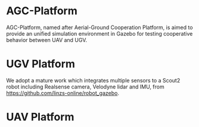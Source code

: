 # AGC-Platform
AGC-Platform, named after Aerial-Ground Cooperation Platform, is aimed to provide an unified simulation environment in Gazebo for testing cooperative behavior between UAV and UGV. 
# UGV Platform
We adopt a mature work which integrates multiple sensors to a Scout2 robot including Realsense camera, Velodyne lidar and IMU, from https://github.com/linzs-online/robot_gazebo.
# UAV Platform
